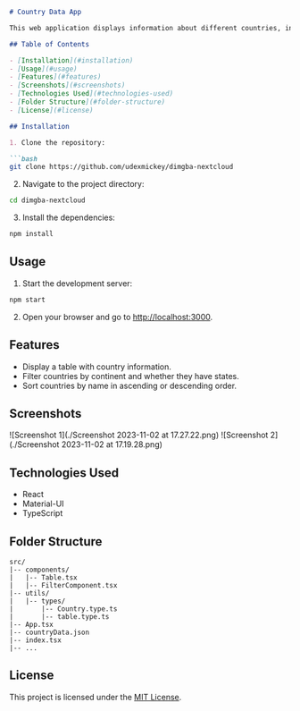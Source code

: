 ```markdown
# Country Data App

This web application displays information about different countries, including their names, continents, whether they have states, country codes, and international names. Users can filter the data by continent and whether the country has states. Additionally, they can sort the table by name in ascending or descending order.

## Table of Contents

- [Installation](#installation)
- [Usage](#usage)
- [Features](#features)
- [Screenshots](#screenshots)
- [Technologies Used](#technologies-used)
- [Folder Structure](#folder-structure)
- [License](#license)

## Installation

1. Clone the repository:

```bash
git clone https://github.com/udexmickey/dimgba-nextcloud
```

2. Navigate to the project directory:

```bash
cd dimgba-nextcloud
```

3. Install the dependencies:

```bash
npm install
```

## Usage

1. Start the development server:

```bash
npm start
```

2. Open your browser and go to [http://localhost:3000](http://localhost:3000).

## Features

- Display a table with country information.
- Filter countries by continent and whether they have states.
- Sort countries by name in ascending or descending order.

## Screenshots

![Screenshot 1](./Screenshot 2023-11-02 at 17.27.22.png)
![Screenshot 2](./Screenshot 2023-11-02 at 17.19.28.png)

## Technologies Used

- React
- Material-UI
- TypeScript

## Folder Structure

```
src/
|-- components/
|   |-- Table.tsx
|   |-- FilterComponent.tsx
|-- utils/
|   |-- types/
|       |-- Country.type.ts
|       |-- table.type.ts
|-- App.tsx
|-- countryData.json
|-- index.tsx
|-- ...
```

## License

This project is licensed under the [MIT License](LICENSE).
```